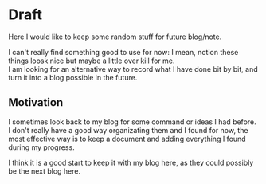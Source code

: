 # Draft

Here I would like to keep some random stuff for future blog/note.

I can't really find something good to use for now: I mean, notion these things loosk nice but maybe a little over kill for me.  
I am looking for an alternative way to record what I have done bit by bit, and turn it into a blog possible in the future. 

## Motivation

I sometimes look back to my blog for some command or ideas I had before. I don't really have a good way organizating them and I found for now, the most effective way is to keep a document and adding everything I found during my progress. 

I think it is a good start to keep it with my blog here, as they could possibly be the next blog here.
